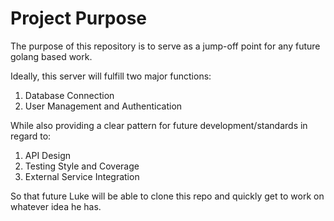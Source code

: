 # Project Purpose
The purpose of this repository is to serve as a jump-off point for any future golang based work.

Ideally, this server will fulfill two major functions:

1. Database Connection
2. User Management and Authentication

While also providing a clear pattern for future development/standards in regard to:

1. API Design
2. Testing Style and Coverage
3. External Service Integration

So that future Luke will be able to clone this repo and quickly get to work on whatever idea he has.